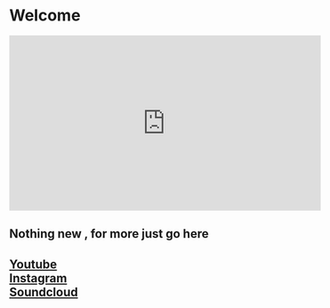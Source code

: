 <h1>Welcome</h1>

<iframe width="560" height="315" src="https://www.youtube.com/embed/e2H7bER9BXU" frameborder="0" allow="accelerometer; autoplay; encrypted-media; gyroscope; picture-in-picture" allowfullscreen></iframe>

<h2>Nothing new , for more just go here</h2>
<h2><a href=« https://www.youtube.com/channel/UCR99hpq-MqEr7_w247T6UMA »>Youtube</a><br /><a href=« https://www.instagram.com/shoutn95/« >Instagram</a><br />
<a href=« https://soundcloud.com/shoutn95 »>Soundcloud</a><br /></h2>


